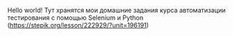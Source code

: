 Hello world!
Тут хранятся мои домашние задания курса автоматизации тестирования с помощью Selenium и Python (https://stepik.org/lesson/222929/?unit=196191)
